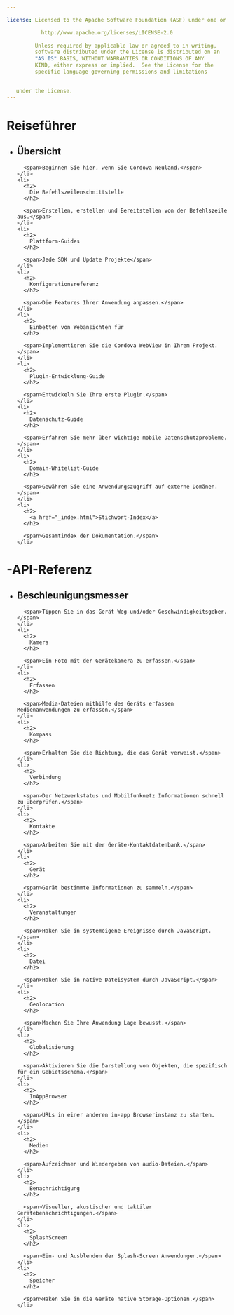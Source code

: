 ```yaml
---

license: Licensed to the Apache Software Foundation (ASF) under one or more contributor license agreements. See the NOTICE file distributed with this work for additional information regarding copyright ownership. The ASF licenses this file to you under the Apache License, Version 2.0 (the "License"); you may not use this file except in compliance with the License. You may obtain a copy of the License at

           http://www.apache.org/licenses/LICENSE-2.0
    
         Unless required by applicable law or agreed to in writing,
         software distributed under the License is distributed on an
         "AS IS" BASIS, WITHOUT WARRANTIES OR CONDITIONS OF ANY
         KIND, either express or implied.  See the License for the
         specific language governing permissions and limitations
    

   under the License.
---
```


<div id="home">
  <h1>
    Reiseführer
  </h1>
  
  <ul>
    <li>
      <h2>
        Übersicht
      </h2>
      
      <span>Beginnen Sie hier, wenn Sie Cordova Neuland.</span>
    </li>
    <li>
      <h2>
        Die Befehlszeilenschnittstelle
      </h2>
      
      <span>Erstellen, erstellen und Bereitstellen von der Befehlszeile aus.</span>
    </li>
    <li>
      <h2>
        Plattform-Guides
      </h2>
      
      <span>Jede SDK und Update Projekte</span>
    </li>
    <li>
      <h2>
        Konfigurationsreferenz
      </h2>
      
      <span>Die Features Ihrer Anwendung anpassen.</span>
    </li>
    <li>
      <h2>
        Einbetten von Webansichten für
      </h2>
      
      <span>Implementieren Sie die Cordova WebView in Ihrem Projekt.</span>
    </li>
    <li>
      <h2>
        Plugin-Entwicklung-Guide
      </h2>
      
      <span>Entwickeln Sie Ihre erste Plugin.</span>
    </li>
    <li>
      <h2>
        Datenschutz-Guide
      </h2>
      
      <span>Erfahren Sie mehr über wichtige mobile Datenschutzprobleme.</span>
    </li>
    <li>
      <h2>
        Domain-Whitelist-Guide
      </h2>
      
      <span>Gewähren Sie eine Anwendungszugriff auf externe Domänen.</span>
    </li>
    <li>
      <h2>
        <a href="_index.html">Stichwort-Index</a>
      </h2>
      
      <span>Gesamtindex der Dokumentation.</span>
    </li>
  </ul>
  
  <h1>
    -API-Referenz
  </h1>
  
  <ul>
    <li>
      <h2>
        Beschleunigungsmesser
      </h2>
      
      <span>Tippen Sie in das Gerät Weg-und/oder Geschwindigkeitsgeber.</span>
    </li>
    <li>
      <h2>
        Kamera
      </h2>
      
      <span>Ein Foto mit der Gerätekamera zu erfassen.</span>
    </li>
    <li>
      <h2>
        Erfassen
      </h2>
      
      <span>Media-Dateien mithilfe des Geräts erfassen Medienanwendungen zu erfassen.</span>
    </li>
    <li>
      <h2>
        Kompass
      </h2>
      
      <span>Erhalten Sie die Richtung, die das Gerät verweist.</span>
    </li>
    <li>
      <h2>
        Verbindung
      </h2>
      
      <span>Der Netzwerkstatus und Mobilfunknetz Informationen schnell zu überprüfen.</span>
    </li>
    <li>
      <h2>
        Kontakte
      </h2>
      
      <span>Arbeiten Sie mit der Geräte-Kontaktdatenbank.</span>
    </li>
    <li>
      <h2>
        Gerät
      </h2>
      
      <span>Gerät bestimmte Informationen zu sammeln.</span>
    </li>
    <li>
      <h2>
        Veranstaltungen
      </h2>
      
      <span>Haken Sie in systemeigene Ereignisse durch JavaScript.</span>
    </li>
    <li>
      <h2>
        Datei
      </h2>
      
      <span>Haken Sie in native Dateisystem durch JavaScript.</span>
    </li>
    <li>
      <h2>
        Geolocation
      </h2>
      
      <span>Machen Sie Ihre Anwendung Lage bewusst.</span>
    </li>
    <li>
      <h2>
        Globalisierung
      </h2>
      
      <span>Aktivieren Sie die Darstellung von Objekten, die spezifisch für ein Gebietsschema.</span>
    </li>
    <li>
      <h2>
        InAppBrowser
      </h2>
      
      <span>URLs in einer anderen in-app Browserinstanz zu starten.</span>
    </li>
    <li>
      <h2>
        Medien
      </h2>
      
      <span>Aufzeichnen und Wiedergeben von audio-Dateien.</span>
    </li>
    <li>
      <h2>
        Benachrichtigung
      </h2>
      
      <span>Visueller, akustischer und taktiler Gerätebenachrichtigungen.</span>
    </li>
    <li>
      <h2>
        SplashScreen
      </h2>
      
      <span>Ein- und Ausblenden der Splash-Screen Anwendungen.</span>
    </li>
    <li>
      <h2>
        Speicher
      </h2>
      
      <span>Haken Sie in die Geräte native Storage-Optionen.</span>
    </li>
  </ul>
</div>